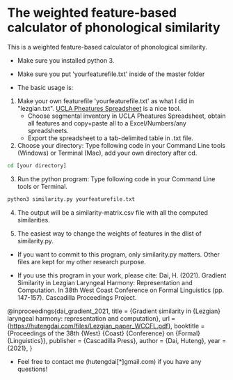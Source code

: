 # The weighted feature-based calculator of phonological similarity 
This is a  weighted feature-based calculator of phonological similarity.
- Make sure you installed python 3.

- Make sure you put 'yourfeaturefile.txt' inside of the master folder

- The basic usage is: 
1. Make your own featurefile 'yourfeaturefile.txt' as what I did in "lezgian.txt". [UCLA Pheatures Spreadsheet](https://linguistics.ucla.edu/people/hayes/120a/Pheatures/) is a nice tool. 
    - Choose segmental inventory in UCLA Pheatures Spreadsheet, obtain all features and copy+paste all to a Excel/Numbers/any spreadsheets. 
    - Export the spreadsheet to a tab-delimited table in .txt file.
2. Choose your directory: Type following code in your Command Line tools (Windows) or Terminal (Mac), add your own directory after cd.
```bash
cd [your directory]
```

3. Run the python program: Type following code in your Command Line tools or Terminal. 
```bash
python3 similarity.py yourfeaturefile.txt
``` 
4. The output will be a similarity-matrix.csv file with all the computed similarities.

5. The easiest way to change the weights of features in the dlist of similarity.py.   

- If you want to commit to this program, only similarity.py matters. Other files are kept for my other research purpose.

- If you use this program in your work, please cite: Dai, H. (2021). Gradient Similarity in Lezgian Laryngeal Harmony: Representation and Computation. In 38th West Coast Conference on Formal Linguistics (pp. 147-157). Cascadilla Proceedings Project.

@inproceedings{dai_gradient_2021,
	title = {Gradient similarity in {Lezgian} laryngeal harmony: representation and computation},
	url = {https://hutengdai.com/files/Lezgian_paper_WCCFL.pdf},
	booktitle = {Proceedings of the 38th {West} {Coast} {Conference} on {Formal} {Linguistics}},
	publisher = {Cascadilla Press},
	author = {Dai, Huteng},
	year = {2021},
}

- Feel free to contact me (hutengdai[*]gmail.com) if you have any questions!


